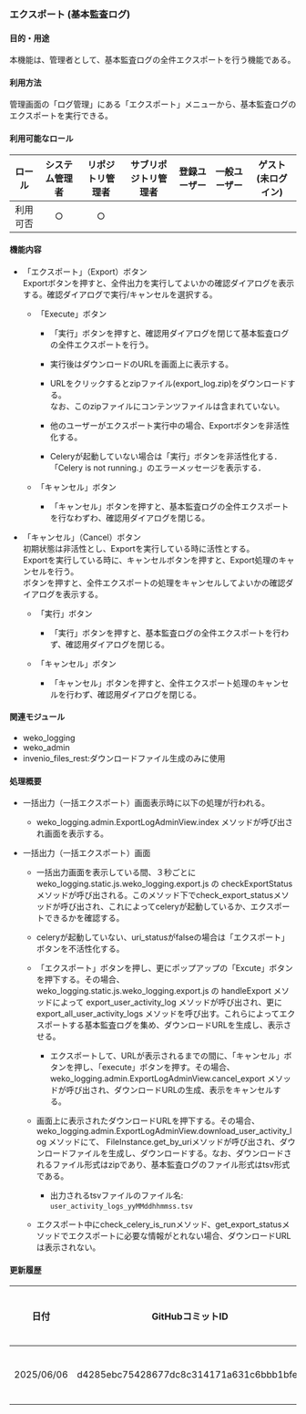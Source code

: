 ### エクスポート (基本監査ログ)

#### 目的・用途

本機能は、管理者として、基本監査ログの全件エクスポートを行う機能である。

#### 利用方法

管理画面の「ログ管理」にある「エクスポート」メニューから、基本監査ログのエクスポートを実行できる。

#### 利用可能なロール

|ロール|システム管理者|リポジトリ管理者|サブリポジトリ管理者|登録ユーザー|一般ユーザー|ゲスト(未ログイン)|
|:---:|:---:|:---:|:---:|:---:|:---:|:---:|
|利用可否|○|○|||||

#### 機能内容

  - 「エクスポート」（Export）ボタン  
    Exportボタンを押すと、全件出力を実行してよいかの確認ダイアログを表示する。確認ダイアログで実行/キャンセルを選択する。

      - 「Execute」ボタン

          - 「実行」ボタンを押すと、確認用ダイアログを閉じて基本監査ログの全件エクスポートを行う。

          - 実行後はダウンロードのURLを画面上に表示する。

          - URLをクリックするとzipファイル(export\_log.zip)をダウンロードする。  
            なお、このzipファイルにコンテンツファイルは含まれていない。

          - 他のユーザーがエクスポート実行中の場合、Exportボタンを非活性化する。

          - Celeryが起動していない場合は「実行」ボタンを非活性化する．「Celery is not running.」のエラーメッセージを表示する．

      - 「キャンセル」ボタン

          - 「キャンセル」ボタンを押すと、基本監査ログの全件エクスポートを行なわずわ、確認用ダイアログを閉じる。

  - 「キャンセル」（Cancel）ボタン  
    初期状態は非活性とし、Exportを実行している時に活性とする。  
    Exportを実行している時に、キャンセルボタンを押すと、Export処理のキャンセルを行う。  
    ボタンを押すと、全件エクスポートの処理をキャンセルしてよいかの確認ダイアログを表示する。

      - 「実行」ボタン

          - 「実行」ボタンを押すと、基本監査ログの全件エクスポートを行わず、確認用ダイアログを閉じる。

      - 「キャンセル」ボタン

          - 「キャンセル」ボタンを押すと、全件エクスポート処理のキャンセルを行わず、確認用ダイアログを閉じる。

#### 関連モジュール

  - weko\_logging
  - weko\_admin
  - invenio\_files\_rest:ダウンロードファイル生成のみに使用

#### 処理概要

  - 一括出力（一括エクスポート）画面表示時に以下の処理が行われる。

      - weko\_logging.admin.ExportLogAdminView.index メソッドが呼び出され画面を表示する。

  - 一括出力（一括エクスポート）画面

      - 一括出力画面を表示している間、３秒ごとに weko\_logging.static.js.weko\_logging.export.js の checkExportStatus メソッドが呼び出される。このメソッド下でcheck\_export\_statusメソッドが呼び出され、これによってceleryが起動しているか、エクスポートできるかを確認する。

      - celeryが起動していない、uri\_statusがfalseの場合は「エクスポート」ボタンを不活性化する。

      - 「エクスポート」ボタンを押し、更にポップアップの「Excute」ボタンを押下する。その場合、 weko\_logging.static.js.weko\_logging.export.js の handleExport メソッドによって export\_user\_activity\_log メソッドが呼び出され、更に export\_all\_user\_activity\_logs メソッドを呼び出す。これらによってエクスポートする基本監査ログを集め、ダウンロードURLを生成し、表示させる。

          - エクスポートして、URLが表示されるまでの間に、「キャンセル」ボタンを押し、「execute」ボタンを押す。その場合、 weko\_logging.admin.ExportLogAdminView.cancel\_export メソッドが呼び出され、ダウンロードURLの生成、表示をキャンセルする。

      - 画面上に表示されたダウンロードURLを押下する。その場合、 weko\_logging.admin.ExportLogAdminView.download\_user\_activity\_log メソッドにて、 FileInstance.get\_by\_uriメソッドが呼び出され、ダウンロードファイルを生成し、ダウンロードする。なお、ダウンロードされるファイル形式はzipであり、基本監査ログのファイル形式はtsv形式である。

          - 出力されるtsvファイルのファイル名: `user_activity_logs_yyMMddhhmmss.tsv`

      - エクスポート中にcheck\_celery\_is\_runメソッド、get\_export\_statusメソッドでエクスポートに必要な情報がとれない場合、ダウンロードURLは表示されない。

#### 更新履歴

| 日付 | GitHubコミットID | 更新内容 |
| --- | --- | --- |
| 2025/06/06 | d4285ebc75428677dc8c314171a631c6bbb1bfee | 初版作成 |
